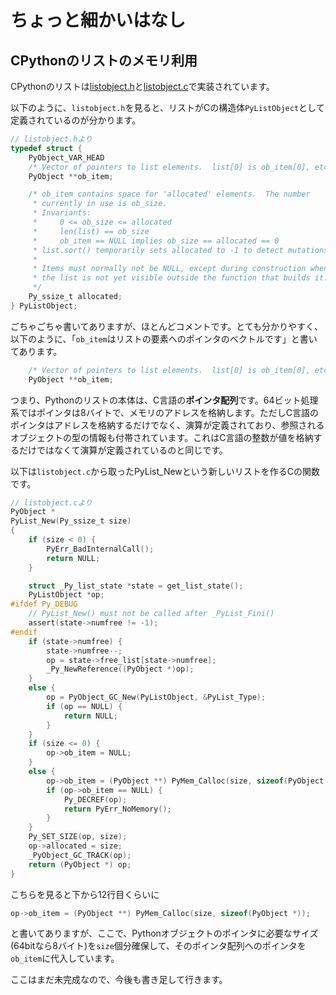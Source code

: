 # ちょっと細かいはなし

## CPythonのリストのメモリ利用

CPythonのリストは[listobject.h](https://github.com/python/cpython/blob/main/Include/cpython/listobject.h)と[listobject.c](https://github.com/python/cpython/blob/main/Objects/listobject.c)で実装されています。

以下のように、`listobject.h`を見ると、リストがCの構造体`PyListObject`として定義されているのが分かります。

```C
// listobject.hより
typedef struct {
    PyObject_VAR_HEAD
    /* Vector of pointers to list elements.  list[0] is ob_item[0], etc. */
    PyObject **ob_item;

    /* ob_item contains space for 'allocated' elements.  The number
     * currently in use is ob_size.
     * Invariants:
     *     0 <= ob_size <= allocated
     *     len(list) == ob_size
     *     ob_item == NULL implies ob_size == allocated == 0
     * list.sort() temporarily sets allocated to -1 to detect mutations.
     *
     * Items must normally not be NULL, except during construction when
     * the list is not yet visible outside the function that builds it.
     */
    Py_ssize_t allocated;
} PyListObject;
```

ごちゃごちゃ書いてありますが、ほとんどコメントです。とても分かりやすく、以下のように、「`ob_item`はリストの要素へのポインタのベクトルです」と書いてあります。

```C
    /* Vector of pointers to list elements.  list[0] is ob_item[0], etc. */
    PyObject **ob_item;
```

つまり、Pythonのリストの本体は、C言語の**ポインタ配列**です。64ビット処理系ではポインタは8バイトで、メモリのアドレスを格納します。ただしC言語のポインタはアドレスを格納するだけでなく、演算が定義されており、参照されるオブジェクトの型の情報も付帯されています。これはC言語の整数が値を格納するだけではなくて演算が定義されているのと同じです。

以下は`listobject.c`から取ったPyList_Newという新しいリストを作るCの関数です。

```C
// listobject.cより
PyObject *
PyList_New(Py_ssize_t size)
{
    if (size < 0) {
        PyErr_BadInternalCall();
        return NULL;
    }

    struct _Py_list_state *state = get_list_state();
    PyListObject *op;
#ifdef Py_DEBUG
    // PyList_New() must not be called after _PyList_Fini()
    assert(state->numfree != -1);
#endif
    if (state->numfree) {
        state->numfree--;
        op = state->free_list[state->numfree];
        _Py_NewReference((PyObject *)op);
    }
    else {
        op = PyObject_GC_New(PyListObject, &PyList_Type);
        if (op == NULL) {
            return NULL;
        }
    }
    if (size <= 0) {
        op->ob_item = NULL;
    }
    else {
        op->ob_item = (PyObject **) PyMem_Calloc(size, sizeof(PyObject *));
        if (op->ob_item == NULL) {
            Py_DECREF(op);
            return PyErr_NoMemory();
        }
    }
    Py_SET_SIZE(op, size);
    op->allocated = size;
    _PyObject_GC_TRACK(op);
    return (PyObject *) op;
}
```

こちらを見ると下から12行目くらいに

```C
op->ob_item = (PyObject **) PyMem_Calloc(size, sizeof(PyObject *));
```

と書いてありますが、ここで、Pythonオブジェクトのポインタに必要なサイズ(64bitなら8バイト)を`size`個分確保して、そのポインタ配列へのポインタを`ob_item`に代入しています。

ここはまだ未完成なので、今後も書き足して行きます。
